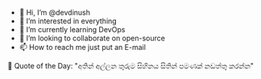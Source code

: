 - 👋 Hi, I’m @devdinush
- 👀 I’m interested in everything
- 🌱 I’m currently learning DevOps
- 💞️ I’m looking to collaborate on open-source
- 📫 How to reach me just put an E-mail

<!-- start quote -->
💬 Quote of the Day: "අතින් අල්ලන තුරුම සිහිනය සිතින් පමණක් නඩත්තු කරන්න"
<!-- end quote -->
